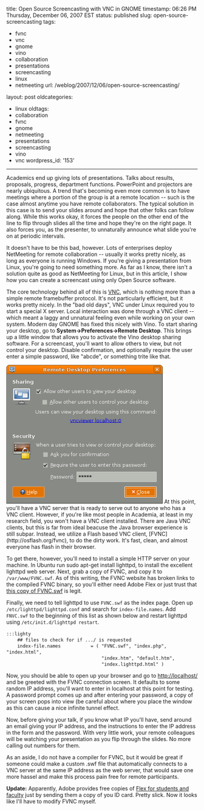title: Open Source Screencasting with VNC in GNOME
timestamp: 06:26 PM Thursday, December 06, 2007 EST
status: published
slug: open-source-screencasting
tags:
- fvnc
- vnc
- gnome
- vino
- collaboration
- presentations
- screencasting
- linux
- netmeeting
url: /weblog/2007/12/06/open-source-screencasting/

layout: post
oldcategories:
- linux
oldtags:
- collaboration
- fvnc
- gnome
- netmeeting
- presentations
- screencasting
- vino
- vnc
wordpress_id: '153'

---

Academics end up giving lots of presentations.  Talks about results, proposals, progress, department functions.  PowerPoint and projectors are nearly ubiquitous.  A trend that's becoming even more common is to have meetings where a portion of the group is at a remote location -- such is the case almost anytime you have remote collaborators.  The typical solution in this case is to send your slides around and hope that other folks can follow along.  While this works okay, it forces the people on the other end of the line to flip through slides all the time and hope they're on the right page.  It also forces you, as the presenter, to unnaturally announce what slide you're on at periodic intervals.

It doesn't have to be this bad, however.  Lots of enterprises deploy NetMeeting for remote collaboration -- usually it works pretty nicely, as long as everyone is running Windows.  If you're giving a presentation from Linux, you're going to need something more.  As far as I know, there isn't a solution quite as good as NetMeeting for Linux, but in this article, I show how you can create a screencast using only Open Source software.

The core technology behind all of this is [VNC](http://en.wikipedia.org/wiki/VNC), which is nothing more than a simple remote framebuffer protocol.  It's not particularly efficient, but it works pretty nicely.  In the "bad old days", VNC under Linux required you to start a special X server.  Local interaction was done through a VNC client -- which meant a laggy and unnatural feeling even while working on your own system.  Modern day GNOME has fixed this nicely with Vino.  To start sharing your desktop, go to **System->Preferences->Remote Desktop**.  This brings up a little window that allows you to activate the Vino desktop sharing software.  For a screencast, you'll want to allow others to view, but not control your desktop.  Disable confirmation, and optionally require the user enter a simple password, like "abcde", or something trite like that.

<img src="/weblog/media/2007/12/desktopSharingPreferences.png">
At this point, you'll have a VNC server that is ready to serve out to anyone who has a VNC client.  However, if you're like most people in Academia, at least in my research field, you won't have a VNC client installed.  There are Java VNC clients, but this is far from ideal beacuse the Java browser experience is still subpar.  Instead, we utilize a Flash based VNC client, [FVNC](http://osflash.org/fvnc), to do the dirty work.  It's fast, clean, and almost everyone has flash in their browser.

To get there, however, you'll need to install a simple HTTP server on your machine.  In Ubuntu run sudo apt-get install lighttpd, to install the excellent lighttpd web server.  Next, grab a copy of FVNC, and copy it to `/var/www/FVNC.swf`. As of this writing, the FVNC website has broken links to the compiled FVNC binary, so you'll either need Adobe Flex or just trust that [this copy of FVNC.swf](/resources/flash/FVNC.swf) is legit.

Finally, we need to tell lighttpd to use `FVNC.swf` as the index page.  Open up `/etc/lighttpd/lighttpd.conf` and search for `index-file.names`.  Add `FNVC.swf` to the beginning of this list as shown below and restart lighttpd using `/etc/init.d/lighttpd restart`.

    :::lighty
        ## files to check for if .../ is requested
        index-file.names           = ( "FVNC.swf", "index.php", "index.html",
                                       "index.htm", "default.htm",
                                       "index.lighttpd.html" )


Now, you should be able to open up your browser and go to [http://localhost/](http://localhost/) and be greeted with the FVNC connection screen.  It defaults to some random IP address, you'll want to enter in localhost at this point
for testing.  A password prompt comes up and after entering your password, a copy of your screen pops into view (be careful about where you place the window as this can cause a nice infinite tunnel effect.

Now, before giving your talk, if you know what IP you'll have, send around an email giving your IP address, and the instructions to enter the IP address in the form and the password.  With very little work, your remote colleagues will be watching your presentation as you flip through the slides.  No more calling out numbers for them.

As an aside, I do not have a compiler for FVNC, but it would be great if someone could make a custom .swf file that automatically connects to a VNC server at the same IP address as the web server, that would save one more hassel and make this process pain free for remote participants.

**Update:** Apparently, Adobe provides free copies of [Flex for students and faculty](http://www.adobe.com/products/flex/productinfo/faq/#flex_faculty) just by sending them a copy of you ID card.  Pretty slick.  Now it looks like I'll have to modify FVNC myself.
